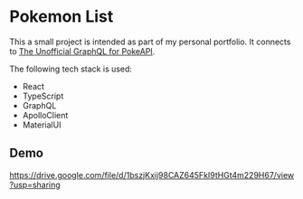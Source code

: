 # Pokemon List 

This a small project is intended as part of my personal portfolio. It connects to [The Unofficial GraphQL for PokeAPI](https://graphql-pokeapi.vercel.app/).

The following tech stack is used:
* React
* TypeScript
* GraphQL
* ApolloClient
* MaterialUI


## Demo

https://drive.google.com/file/d/1bszjKxij98CAZ645FkI9tHGt4m229H67/view?usp=sharing
